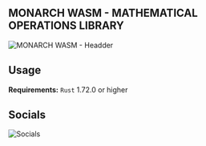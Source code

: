 ## MONARCH WASM - MATHEMATICAL OPERATIONS LIBRARY
![MONARCH WASM - Headder](https://github.com/user-attachments/assets/dc3432ff-975c-4dc1-ab56-8bf341273f15)

## Usage
**Requirements:** `Rust` 1.72.0 or higher

## Socials
![Socials](https://github.com/user-attachments/assets/f647e577-6707-40ea-901e-1142e16a7628)
